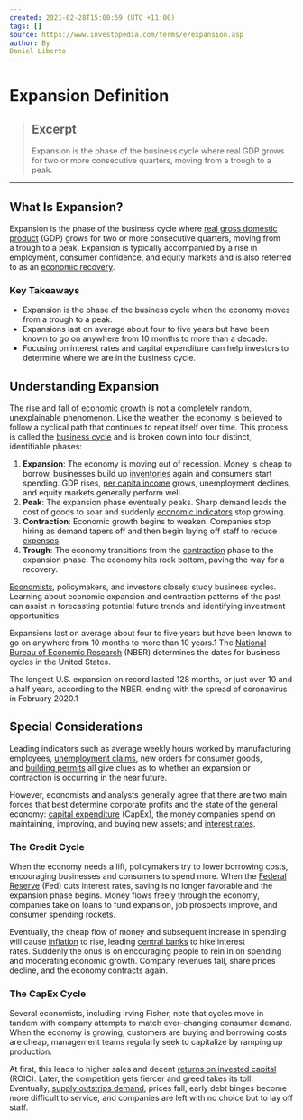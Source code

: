 ```yaml
---
created: 2021-02-28T15:00:59 (UTC +11:00)
tags: []
source: https://www.investopedia.com/terms/e/expansion.asp
author: By
Daniel Liberto
---
```


# Expansion Definition

> ## Excerpt
> Expansion is the phase of the business cycle where real GDP grows for two or more consecutive quarters, moving from a trough to a peak.

---
## What Is Expansion?

Expansion is the phase of the business cycle where [real gross domestic product](https://www.investopedia.com/terms/r/realgdp.asp) (GDP) grows for two or more consecutive quarters, moving from a trough to a peak. Expansion is typically accompanied by a rise in employment, consumer confidence, and equity markets and is also referred to as an [economic recovery](https://www.investopedia.com/terms/e/economic-recovery.asp).

### Key Takeaways

-   Expansion is the phase of the business cycle when the economy moves from a trough to a peak.
-   Expansions last on average about four to five years but have been known to go on anywhere from 10 months to more than a decade.
-   Focusing on interest rates and capital expenditure can help investors to determine where we are in the business cycle.

## Understanding Expansion

The rise and fall of [economic growth](https://www.investopedia.com/terms/e/economicgrowth.asp) is not a completely random, unexplainable phenomenon. Like the weather, the economy is believed to follow a cyclical path that continues to repeat itself over time. This process is called the [business cycle](https://www.investopedia.com/terms/b/businesscycle.asp) and is broken down into four distinct, identifiable phases:

1.  **Expansion**: The economy is moving out of recession. Money is cheap to borrow, businesses build up [inventories](https://www.investopedia.com/terms/i/inventory.asp) again and consumers start spending. GDP rises, [per capita income](https://www.investopedia.com/terms/i/income-per-capita.asp) grows, unemployment declines, and equity markets generally perform well.
2.  **Peak**: The expansion phase eventually peaks. Sharp demand leads the cost of goods to soar and suddenly [economic indicators](https://www.investopedia.com/terms/e/economic_indicator.asp) stop growing.
3.  **Contraction**: Economic growth begins to weaken. Companies stop hiring as demand tapers off and then begin laying off staff to reduce [expenses](https://www.investopedia.com/terms/e/expense.asp).
4.  **Trough**: The economy transitions from the [contraction](https://www.investopedia.com/terms/c/contraction.asp) phase to the expansion phase. The economy hits rock bottom, paving the way for a recovery. 

[Economists](https://www.investopedia.com/terms/e/economist.asp), policymakers, and investors closely study business cycles. Learning about economic expansion and contraction patterns of the past can assist in forecasting potential future trends and identifying investment opportunities.

Expansions last on average about four to five years but have been known to go on anywhere from 10 months to more than 10 years.1 The [National Bureau of Economic Research](https://www.investopedia.com/terms/n/nber.asp) (NBER) determines the dates for business cycles in the United States.

The longest U.S. expansion on record lasted 128 months, or just over 10 and a half years, according to the NBER, ending with the spread of coronavirus in February 2020.1

## Special Considerations

Leading indicators such as average weekly hours worked by manufacturing employees, [unemployment claims](https://www.investopedia.com/terms/u/unemployment-claim.asp), new orders for consumer goods, and [building permits](https://www.investopedia.com/terms/b/building-permits.asp) all give clues as to whether an expansion or contraction is occurring in the near future. 

However, economists and analysts generally agree that there are two main forces that best determine corporate profits and the state of the general economy: [capital expenditure](https://www.investopedia.com/terms/c/capitalexpenditure.asp) (CapEx), the money companies spend on maintaining, improving, and buying new assets; and [interest rates](https://www.investopedia.com/terms/i/interestrate.asp).

### The Credit Cycle

When the economy needs a lift, policymakers try to lower borrowing costs, encouraging businesses and consumers to spend more. When the [Federal Reserve](https://www.investopedia.com/terms/f/federalreservesystem.asp) (Fed) cuts interest rates, saving is no longer favorable and the expansion phase begins. Money flows freely through the economy, companies take on loans to fund expansion, job prospects improve, and consumer spending rockets.

Eventually, the cheap flow of money and subsequent increase in spending will cause [inflation](https://www.investopedia.com/terms/i/inflation.asp) to rise, leading [central banks](https://www.investopedia.com/terms/c/centralbank.asp) to hike interest rates. Suddenly the onus is on encouraging people to rein in on spending and moderating economic growth. Company revenues fall, share prices decline, and the economy contracts again.

### The CapEx Cycle

Several economists, including Irving Fisher, note that cycles move in tandem with company attempts to match ever-changing consumer demand. When the economy is growing, customers are buying and borrowing costs are cheap, management teams regularly seek to capitalize by ramping up production.

At first, this leads to higher sales and decent [returns on invested capital](https://www.investopedia.com/terms/r/returnoninvestmentcapital.asp) (ROIC). Later, the competition gets fiercer and greed takes its toll. Eventually, [supply outstrips demand](https://www.investopedia.com/terms/l/law-of-supply-demand.asp), prices fall, early debt binges become more difficult to service, and companies are left with no choice but to lay off staff.
